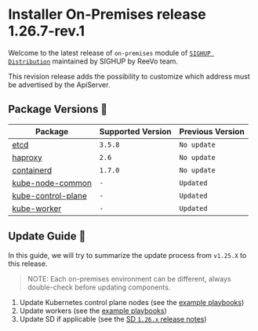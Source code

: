 # Installer On-Premises release 1.26.7-rev.1

Welcome to the latest release of `on-premises` module of [`SIGHUP Distribution`](https://github.com/sighupio/fury-distribution) maintained by SIGHUP by ReeVo team.

This revision release adds the possibility to customize which address must be advertised by the ApiServer.

## Package Versions 🚢

| Package                                        | Supported Version | Previous Version |
| ---------------------------------------------- | ----------------- | ---------------- |
| [etcd](roles/etcd)                             | `3.5.8`           | `No update`      |
| [haproxy](roles/haproxy)                       | `2.6`             | `No update`      |
| [containerd](roles/containerd)                 | `1.7.0`           | `No update`      |
| [kube-node-common](roles/kube-node-common)     | `-`               | `Updated`        |
| [kube-control-plane](roles/kube-control-plane) | `-`               | `Updated`        |
| [kube-worker](roles/kube-worker)               | `-`               | `Updated`        |

## Update Guide 🦮

In this guide, we will try to summarize the update process from `v1.25.X` to this release.

> NOTE: Each on-premises environment can be different, always double-check before updating components.

1. Update Kubernetes control plane nodes (see the [example playbooks](examples/playbooks))
3. Update workers (see the [example playbooks](examples/playbooks))
4. Update SD if applicable (see the [SD `1.26.x` release notes](https://github.com/sighupio/fury-distribution/tree/master/docs/releases))
